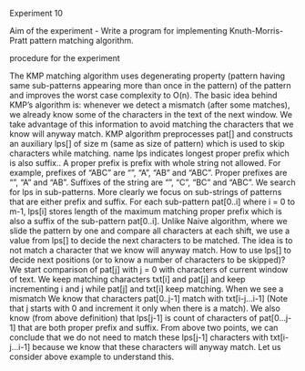 Experiment 10


Aim of the experiment - Write a program for implementing Knuth-Morris-Pratt pattern matching algorithm.


procedure for the experiment

The KMP matching algorithm uses degenerating property (pattern having same sub-patterns appearing more 
than once in the pattern) of the pattern and improves the worst case complexity to O(n). 
The basic idea behind KMP’s algorithm is: whenever we detect a mismatch (after some matches), 
we already know some of the characters in the text of the next window. We take advantage of this
information to avoid matching the characters that we know will anyway match. KMP algorithm preprocesses 
pat[] and constructs an auxiliary lps[] of size m (same as size of pattern) which is used to skip characters while matching.
name lps indicates longest proper prefix which is also suffix.. A proper prefix is prefix with whole string not allowed.
For example, prefixes of “ABC” are “”, “A”, “AB” and “ABC”. Proper prefixes are “”, “A” and “AB”. Suffixes of the string
are “”, “C”, “BC” and “ABC”. We search for lps in sub-patterns. More clearly we focus on sub-strings of patterns that are 
either prefix and suffix. For each sub-pattern pat[0..i] where i = 0 to m-1, lps[i] stores length of the maximum matching
proper prefix which is also a suffix of the sub-pattern pat[0..i]. Unlike Naive algorithm, where we slide the pattern by 
one and compare all characters at each shift, we use a value from lps[] to decide the next characters to be matched. 
The idea is to not match a character that we know will anyway match. How to use lps[] to decide next positions (or to 
know a number of characters to be skipped)? We start comparison of pat[j] with j = 0 with characters of current window 
of text. We keep matching characters txt[i] and pat[j] and keep incrementing i and j while pat[j] and txt[i] keep matching. 
When we see a mismatch We know that characters pat[0..j-1] match with txt[i-j…i-1] (Note that j starts with 0 and increment
it only when there is a match). We also know (from above definition) that lps[j-1] is count of characters of pat[0…j-1]
that are both proper prefix and suffix. From above two points, we can conclude that we 
do not need to match these lps[j-1] characters with txt[i-j…i-1] because we know that these characters will anyway match. 
Let us consider above example to understand this.
